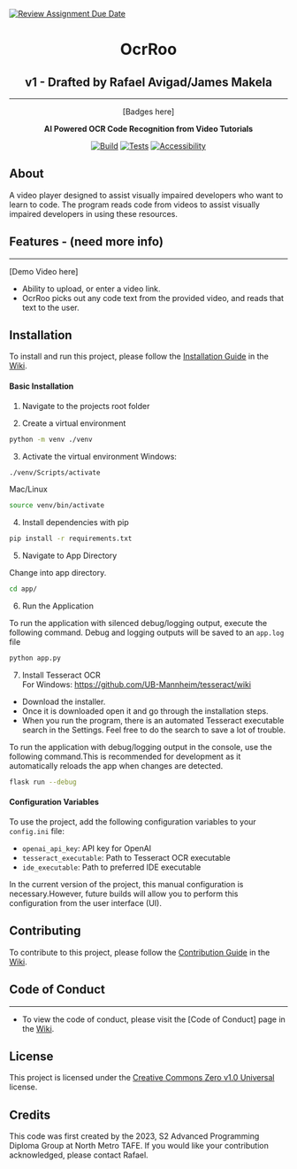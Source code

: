 [![Review Assignment Due Date](https://classroom.github.com/assets/deadline-readme-button-24ddc0f5d75046c5622901739e7c5dd533143b0c8e959d652212380cedb1ea36.svg)](https://classroom.github.com/a/SCA-edx6)

<div align="center">

# OcrRoo

## v1 - Drafted by Rafael Avigad/James Makela

---

[Badges here]

**AI Powered OCR Code Recognition from Video Tutorials**

[![Build](https://github.com/NM-TAFE/project-advanced-ui-development-team-mental-capacity/actions/workflows/build.yml/badge.svg)](https://github.com/NM-TAFE/project-advanced-ui-development-team-mental-capacity/actions/workflows/build.yml)
[![Tests](https://github.com/NM-TAFE/project-advanced-ui-development-team-mental-capacity/actions/workflows/tests.yml/badge.svg)](https://github.com/NM-TAFE/project-advanced-ui-development-team-mental-capacity/actions/workflows/tests.yml)
[![Accessibility](https://github.com/NM-TAFE/project-advanced-ui-development-team-mental-capacity/actions/workflows/accesibility.yml/badge.svg)](https://github.com/NM-TAFE/project-advanced-ui-development-team-mental-capacity/actions/workflows/accesibility.yml)

</div>

## About

A video player designed to assist visually impaired developers who want to learn to code.
The program reads code from videos to assist visually impaired developers in using these resources.

## Features - (need more info)

---

[Demo Video here]

- Ability to upload, or enter a video link.
- OcrRoo picks out any code text from the provided video, and reads that text to the user.

## Installation

To install and run this project, please follow the [Installation Guide](https://github.com/NM-TAFE/dip-programming-prj-advanced-gui-awesome/wiki/Installation-Guide)
in the [Wiki](https://github.com/NM-TAFE/dip-programming-prj-advanced-gui-awesome/wiki).

#### Basic Installation

1. Navigate to the projects root folder

2. Create a virtual environment

```bash
python -m venv ./venv
```

3. Activate the virtual environment
   Windows:

```bash
./venv/Scripts/activate
```

Mac/Linux

```bash
source venv/bin/activate
```

4. Install dependencies with pip

```bash
pip install -r requirements.txt
```

5. Navigate to App Directory

Change into app directory.

```bash
cd app/

```

6. Run the Application

To run the application with silenced debug/logging output, execute the following command. Debug and logging outputs will be saved to an `app.log` file

```bash
python app.py

```

7. Install Tesseract OCR <br/>
For Windows: https://github.com/UB-Mannheim/tesseract/wiki
- Download the installer.
- Once it is downloaded open it and go through the installation steps.
- When you run the program, there is an automated Tesseract executable search in the Settings.
Feel free to do the search to save a lot of trouble.

To run the application with debug/logging output in the console, use the following command.This is recommended for development as it automatically reloads the app when changes are detected.

```bash
flask run --debug

```

#### Configuration Variables

To use the project, add the following configuration variables to your `config.ini` file:

- `openai_api_key`: API key for OpenAI
- `tesseract_executable`: Path to Tesseract OCR executable
- `ide_executable`: Path to preferred IDE executable

In the current version of the project, this manual configuration is necessary.However, future builds will allow you to perform this configuration from the user interface (UI). 


## Contributing

To contribute to this project, please follow the [Contribution Guide](https://github.com/NM-TAFE/dip-programming-prj-advanced-gui-awesome/wiki/Contribution-Guide)
in the [Wiki](https://github.com/NM-TAFE/dip-programming-prj-advanced-gui-awesome/wiki).

## Code of Conduct

---

- To view the code of conduct, please visit the [Code of Conduct] page in the [Wiki](https://github.com/NM-TAFE/dip-programming-prj-advanced-gui-awesome/wiki).

## License

This project is licensed under the [Creative Commons Zero v1.0 Universal](LICENSE) license.

## Credits

This code was first created by the 2023, S2 Advanced Programming Diploma Group at North Metro TAFE. If you would like your contribution acknowledged, please contact Rafael.
